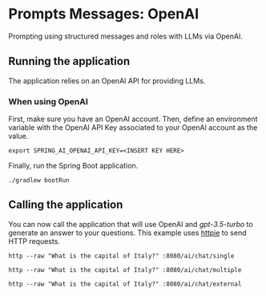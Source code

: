 # Prompts Messages: OpenAI

Prompting using structured messages and roles with LLMs via OpenAI.

## Running the application

The application relies on an OpenAI API for providing LLMs.

### When using OpenAI

First, make sure you have an OpenAI account.
Then, define an environment variable with the OpenAI API Key associated to your OpenAI account as the value.

```shell
export SPRING_AI_OPENAI_API_KEY=<INSERT KEY HERE>
```

Finally, run the Spring Boot application.

```shell
./gradlew bootRun
```

## Calling the application

You can now call the application that will use OpenAI and _gpt-3.5-turbo_ to generate an answer to your questions.
This example uses [httpie](https://httpie.io) to send HTTP requests.

```shell
http --raw "What is the capital of Italy?" :8080/ai/chat/single
```

```shell
http --raw "What is the capital of Italy?" :8080/ai/chat/multiple
```

```shell
http --raw "What is the capital of Italy?" :8080/ai/chat/external
```
